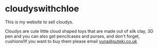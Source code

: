 # cloudyswithchloe
This is my website to sell cloudys.

Cloudys are cute little cloud shaped toys that are made out of silk clay, 3D pen and you can also get pencilcases and purses, and don't forget, cushions!If you want to buy them please email yuna@suteki.co.uk


